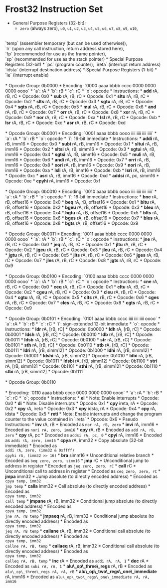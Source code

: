 # Frost32 Instruction Set
<!-- Vim Note:  Use @g to update notes.pdf -->
<!-- Vim Note:  Use @h to update notes.html -->
<!-- Vim Note:  Use @j to update notes.pdf and notes.html -->
<!-- How To Make A Tab:  &emsp; -->
<!--
&epsilon; &Epsilon;   &lambda; &Lambda;   &alpha; &Alpha;
&beta; &Beta;   &pi; &Pi; &#0960;   &sigma; &Sigma;
&omega; &Omega;   &mu; &Mu;  &gamma; &Gamma;
&prod;  &sum;  &int;  &part;  &infin;
&amp;  &ast;  &sdot;
&lt; &le;  &gt; &ge;  &equals; &ne;
-->



* General Purpose Registers (32-bit):
	* `zero` (always zero), `u0`, `u1`, `u2`, 
	`u3`, `u4`, `u5`, `u6`,
	`u7`, `u8`, `u9`, `u10`,
<br>
	`temp` (assembler temporary (but can be used otherwise)), 
<br>
	`lr` (upon any call instruction, return address stored here), 
<br>
	`fp` (recommended for use as the frame pointer), 
<br>
	`sp` (recommended for use as the stack pointer)
* Special Purpose Registers (32-bit)
	* `pc` (program counter), `ireta` (interrupt return address)
	`idsta` (interrupt destination address)
* Special Purpose Registers (1-bit)
	* `ie` (interrupt enable)
<br><br>
* Opcode Group:  0b0000
	* Encoding:  `0000 aaaa bbbb cccc  0000 0000 0000 oooo`
		* `a`:  rA
		* `b`:  rB
		* `c`:  rC
		* `o`:  opcode
	* Instructions:
		* <b>add</b> rA, rB, rC
			* Opcode:  0x0
		* <b>sub</b> rA, rB, rC
			* Opcode:  0x1
		* <b>sltu</b> rA, rB, rC
			* Opcode:  0x2
		* <b>slts</b> rA, rB, rC
			* Opcode:  0x3
		* <b>sgtu</b> rA, rB, rC
			* Opcode:  0x4
		* <b>sgts</b> rA, rB, rC
			* Opcode:  0x5
		* <b>mul</b> rA, rB, rC
			* Opcode:  0x6
		* <b>and</b> rA, rB, rC
			* Opcode:  0x7
		* <b>orr</b> rA, rB, rC
			* Opcode:  0x8
		* <b>xor</b> rA, rB, rC
			* Opcode:  0x9
		* <b>nor</b> rA, rB, rC
			* Opcode:  0xa
		* <b>lsl</b> rA, rB, rC
			* Opcode:  0xb
		* <b>lsr</b> rA, rB, rC
			* Opcode:  0xc
		* <b>asr</b> rA, rB, rC
			* Opcode:  0xd
								<br><br>
* Opcode Group:  0b0001
	* Encoding:  `0001 aaaa bbbb oooo  iiii iiii iiii iiii`
		* `a`:  rA
		* `b`:  rB
		* `o`:  opcode
		* `i`:  16-bit immediate
	* Instructions:
		* <b>addi</b> rA, rB, imm16
			* Opcode:  0x0
		* <b>subi</b> rA, rB, imm16
			* Opcode:  0x1
		* <b>sltui</b> rA, rB, imm16
			* Opcode:  0x2
		* <b>sltsi</b> rA, rB, simm16
			* Opcode:  0x3
		* <b>sgtui</b> rA, rB, imm16
			* Opcode:  0x4
		* <b>sgtsi</b> rA, rB, simm16
			* Opcode:  0x5
		* <b>muli</b> rA, rB, imm16
			* Opcode:  0x6
		* <b>andi</b> rA, rB, imm16
			* Opcode:  0x7
		* <b>orri</b> rA, rB, imm16
			* Opcode:  0x8
		* <b>xori</b> rA, rB, imm16
			* Opcode:  0x9
		* <b>nori</b> rA, rB, imm16
			* Opcode:  0xa
		* <b>lsli</b> rA, rB, imm16
			* Opcode:  0xb
		* <b>lsri</b> rA, rB, imm16
			* Opcode:  0xc
		* <b>asri</b> rA, rB, imm16
			* Opcode:  0xd
		* <b>addsi</b> rA, pc, simm16
			* Opcode:  0xe
		* <b>cpyhi</b> rA, imm16
			* Opcode:  0xf
<br><br>
* Opcode Group:  0b0010
	* Encoding:  `0010 aaaa bbbb oooo  iiii iiii iiii iiii`
		* `a`:  rA
		* `b`:  rB
		* `o`:  opcode
		* `i`:  16-bit immediate
	* Instructions:
		* <b>bne</b> rA, rB, offset16
			* Opcode:  0x0
		* <b>beq</b> rA, rB, offset16
			* Opcode:  0x1
		* <b>bltu</b> rA, rB, offset16
			* Opcode:  0x2
		* <b>bgeu</b> rA, rB, offset16
			* Opcode:  0x3
		* <b>bleu</b> rA, rB, offset16
			* Opcode:  0x4
		* <b>bgtu</b> rA, rB, offset16
			* Opcode:  0x5
		* <b>blts</b> rA, rB, offset16
			* Opcode:  0x6
		* <b>bges</b> rA, rB, offset16
			* Opcode:  0x7
		* <b>bles</b> rA, rB, offset16
			* Opcode:  0x8
		* <b>bgts</b> rA, rB, offset16
			* Opcode:  0x9
<br><br>
* Opcode Group:  0b0011
	* Encoding:  `0011 aaaa bbbb cccc  0000 0000 0000 oooo`
		* `a`:  rA
		* `b`:  rB
		* `c`:  rC
		* `o`:  opcode
	* Instructions:
		* <b>jne</b> rA, rB, rC
			* Opcode:  0x0
		* <b>jeq</b> rA, rB, rC
			* Opcode:  0x1
		* <b>jltu</b> rA, rB, rC
			* Opcode:  0x2
		* <b>jgeu</b> rA, rB, rC
			* Opcode:  0x3
		* <b>jleu</b> rA, rB, rC
			* Opcode:  0x4
		* <b>jgtu</b> rA, rB, rC
			* Opcode:  0x5
		* <b>jlts</b> rA, rB, rC
			* Opcode:  0x6
		* <b>jges</b> rA, rB, rC
			* Opcode:  0x7
		* <b>jles</b> rA, rB, rC
			* Opcode:  0x8
		* <b>jgts</b> rA, rB, rC
			* Opcode:  0x9
<br><br>
* Opcode Group:  0b0100
	* Encoding:  `0100 aaaa bbbb cccc  0000 0000 0000 oooo`
		* `a`:  rA
		* `b`:  rB
		* `c`:  rC
		* `o`:  opcode
	* Instructions:
		* <b>cne</b> rA, rB, rC
			* Opcode:  0x0
		* <b>ceq</b> rA, rB, rC
			* Opcode:  0x1
		* <b>cltu</b> rA, rB, rC
			* Opcode:  0x2
		* <b>cgeu</b> rA, rB, rC
			* Opcode:  0x3
		* <b>cleu</b> rA, rB, rC
			* Opcode:  0x4
		* <b>cgtu</b> rA, rB, rC
			* Opcode:  0x5
		* <b>clts</b> rA, rB, rC
			* Opcode:  0x6
		* <b>cges</b> rA, rB, rC
			* Opcode:  0x7
		* <b>cles</b> rA, rB, rC
			* Opcode:  0x8
		* <b>cgts</b> rA, rB, rC
			* Opcode:  0x9
<br><br>
* Opcode Group:  0b0101
	* Encoding:  `0101 aaaa bbbb cccc  iiii iiii iiii oooo`
		* `a`:  rA
		* `b`:  rB
		* `c`:  rC
		* `i`:  sign-extended 12-bit immediate
		* `o`:  opcode
	* Instructions:
		* <b>ldr</b> rA, [rB, rC]
			* Opcode:  0b0000
		* <b>ldh</b> rA, [rB, rC]
			* Opcode:  0b0001
		* <b>ldsh</b> rA, [rB, rC]
			* Opcode:  0b0010
		* <b>ldb</b> rA, [rB, rC]
			* Opcode:  0b0011
		* <b>ldsb</b> rA, [rB, rC]
			* Opcode:  0b0100
		* <b>str</b> rA, [rB, rC]
			* Opcode:  0b0101
		* <b>sth</b> rA, [rB, rC]
			* Opcode:  0b0110
		* <b>stb</b> rA, [rB, rC]
			* Opcode:  0b0111
		* <b>ldri</b> rA, [rB, simm12]
			* Opcode:  0b1000
		* <b>ldhi</b> rA, [rB, simm12]
			* Opcode:  0b1001
		* <b>ldshi</b> rA, [rB, simm12]
			* Opcode:  0b1010
		* <b>ldbi</b> rA, [rB, simm12]
			* Opcode:  0b1011
		* <b>ldsbi</b> rA, [rB, simm12]
			* Opcode:  0b1100
		* <b>stri</b> rA, [rB, simm12]
			* Opcode:  0b1101
		* <b>sthi</b> rA, [rB, simm12]
			* Opcode:  0b1110
		* <b>stbi</b> rA, [rB, simm12]
			* Opcode:  0b1111
<br><br>
* Opcode Group:  0b0110
<br><br>
	* Encoding:  `0110 aaaa bbbb cccc  0000 0000 0000 oooo`
		* `a`:  rA
		* `b`:  rB
		* `c`:  rC
		* `o`;  opcode
	* Instructions:
		* <b>ei</b>
			* Note:  Enable interrupts
			* Opcode:  0x0
		* <b>di</b>
			* Note:  Disable interrupts
			* Opcode:  0x1
		* <b>cpy</b> ireta, rA
			* Opcode:  0x2
		* <b>cpy</b> rA, ireta
			* Opcode:  0x3
		* <b>cpy</b> idsta, rA
			* Opcode:  0x4
		* <b>cpy</b> rA, idsta
			* Opcode:  0x5
		* <b>reti</b>
			* Note:  Enable interrupts and change the program counter to the
			value contained in `ireta`
			* Opcode:  0x6
* Pseudo Instructions:
	* <b>inv</b> rA, rB
		* Encoded as <code>nor rA, rB, zero</code>
	* <b>invi</b> rA, imm16
		* Encoded as <code>nori rA, zero, imm16</code>
	* <b>cpy</b> rA, rB
		* Encoded as <code>add rA, rB, zero</code>
	* <b>cpy</b> rA, pc
		* Encoded as <code>addsi rA, pc, 0</code>
	* <b>cpyi</b> rA, imm16
		* Encoded as <code>addi rA, zero, imm16</code>
	* <b>cpya</b> rA, imm32
		* Copy absolute (32-bit immediate)
		* Encoded as 
			<br>
			<code>addi rA, zero, (imm32 & 0xffff)</code>
			<br>
			<code>cpyhi rA, (imm32 >> 16)</code>
	* <b>bra</b> simm16
		* Unconditional relative branch
		* Encoded as <code>beq zero, zero, simm16</code>
	* <b>jmp</b> rC
		* Unconditional jump to address in register
		* Encoded as <code>jeq zero, zero, rC</code>
	* <b>call</b> rC
		* Unconditional call to address in register
		* Encoded as <code>ceq zero, zero, rC</code>
	* <b>jmpa</b> imm32
		* Jump absolute (to directly encoded address)
		* Encoded as
			<br>
			<code>cpya temp, imm32</code>
			<br>
			<code>jmp temp</code>
	* <b>calla</b> imm32
		* Call absolute (to directly encoded address)
		* Encoded as
			<br>
			<code>cpya temp, imm32</code>
			<br>
			<code>call temp</code>
	* <b>jmpane</b> rA, rB, imm32
		* Conditional jump absolute (to directly encoded address)
		* Encoded as
			<br>
			<code>cpya temp, imm32</code>
			<br>
			<code>jne rA, rB temp</code>
	* <b>jmpaeq</b> rA, rB, imm32
		* Conditional jump absolute (to directly encoded address)
		* Encoded as
			<br>
			<code>cpya temp, imm32</code>
			<br>
			<code>jeq rA, rB temp</code>
	* <b>callane</b> rA, rB, imm32
		* Conditional call absolute (to directly encoded address)
		* Encoded as
			<br>
			<code>cpya temp, imm32</code>
			<br>
			<code>callne rA, rB, temp</code>
	* <b>callaeq</b> rA, rB, imm32
		* Conditional call absolute (to directly encoded address)
		* Encoded as
			<br>
			<code>cpya temp, imm32</code>
			<br>
			<code>calleq rA, rB, temp</code>
	* <b>inc</b> rA
		* Encoded as <code>addi rA, rA, 1</code>
	* <b>dec</b> rA
		* Encoded as <code>subi rA, rA, 1</code>
	* <b>alu\_op\_three\_regs</b> rA, rB
		* Encoded as <code>alu\_op\_three\_regs rA, rA, rB</code>
	* <b>alu\_op\_two\_regs\_one\_immediate</b> rA, imm16
		* Encoded as <code>alu\_op\_two\_regs\_one\_immediate rA, rA, imm16</code>
																																							